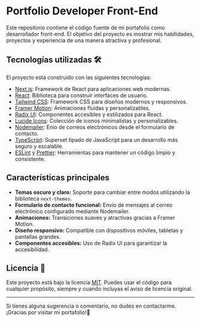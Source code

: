 # Portfolio Developer Front-End

Este repositorio contiene el código fuente de mi portafolio como desarrollador front-end. El objetivo del proyecto es mostrar mis habilidades, proyectos y experiencia de una manera atractiva y profesional.

## Tecnologías utilizadas 🛠️

El proyecto está construido con las siguientes tecnologías:

- [Next.js](https://nextjs.org/): Framework de React para aplicaciones web modernas.
- [React](https://react.dev/): Biblioteca para construir interfaces de usuario.
- [Tailwind CSS](https://tailwindcss.com/): Framework CSS para diseños modernos y responsivos.
- [Framer Motion](https://www.framer.com/motion/): Animaciones fluidas y personalizables.
- [Radix UI](https://www.radix-ui.com/): Componentes accesibles y estilizados para React.
- [Lucide Icons](https://lucide.dev/): Colección de íconos minimalistas y personalizables.
- [Nodemailer](https://nodemailer.com/): Enío de correos electrónicos desde el formulario de contacto.
- [TypeScript](https://www.typescriptlang.org/): Superset tipado de JavaScript para un desarrollo más seguro y escalable.
- [ESLint](https://eslint.org/) y [Prettier](https://prettier.io/): Herramientas para mantener un código limpio y consistente.

## Características principales

- **Temas oscuro y claro:** Soporte para cambiar entre modos utilizando la biblioteca `next-themes`.
- **Formulario de contacto funcional:** Envío de mensajes al correo electrónico configurado mediante Nodemailer.
- **Animaciones:** Transiciones suaves y atractivas gracias a Framer Motion.
- **Diseño responsivo:** Compatible con dispositivos móviles, tabletas y pantallas grandes.
- **Componentes accesibles:** Uso de Radix UI para garantizar la accesibilidad.

## Licencia 📄

Este proyecto está bajo la licencia [MIT](LICENSE). Puedes usar el código para cualquier propósito, siempre y cuando incluyas el aviso de licencia original.

---

Si tienes alguna sugerencia o comentario, no dudes en contactarme. ¡Gracias por visitar mi portafolio!🙌
